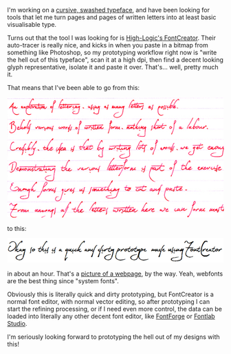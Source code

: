 I'm working on a [cursive, swashed typeface](https://github.com/pomax/Cursive-swash-typeface/), and have been looking for tools that let me turn pages and pages of written letters into at least basic visualisable type.

Turns out that the tool I was looking for is [High-Logic's FontCreator](http://www.high-logic.com/font-editor/fontcreator.html). Their auto-tracer is really nice, and kicks in when you paste in a bitmap from something like Photoshop, so my prototyping workflow right now is "write the hell out of this typeface", scan it at a high dpi, then find a decent looking glyph representative, isolate it and paste it over. That's... well, pretty much it.

That means that I've been able to go from this:

<img src="/images/sheet.jpg" alt="a sheet of letters">

to this:

<img src="/images/prototype-font.jpg" alt="a functioning font based on the sheet">

in about an hour. That's a [picture of a webpage](http://pomax.github.io/Cursive-swash-typeface), by the way. Yeah, webfonts are the best thing since "system fonts".

Obviously this is literally quick and dirty prototyping, but FontCreator is a normal font editor, with normal vector editing, so after prototyping I can start the refining processing, or if I need even more control, the data can be loaded into literally any other decent font editor, like [FontForge](http://fontforge.github.io) or [Fontlab Studio](http://www.fontlab.com/font-editor/fontlab-studio).

I'm seriously looking forward to prototyping the hell out of my designs with this!